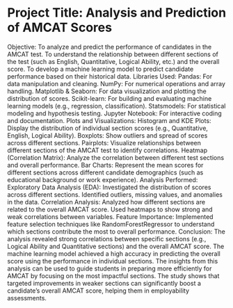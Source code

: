 # Project Title: Analysis and Prediction of AMCAT Scores
Objective:
To analyze and predict the performance of candidates in the AMCAT test.
To understand the relationship between different sections of the test (such as English, Quantitative, Logical Ability, etc.) and the overall score.
To develop a machine learning model to predict candidate performance based on their historical data.
Libraries Used:
Pandas: For data manipulation and cleaning.
NumPy: For numerical operations and array handling.
Matplotlib & Seaborn: For data visualization and plotting the distribution of scores.
Scikit-learn: For building and evaluating machine learning models (e.g., regression, classification).
Statsmodels: For statistical modeling and hypothesis testing.
Jupyter Notebook: For interactive coding and documentation.
Plots and Visualizations:
Histogram and KDE Plots: Display the distribution of individual section scores (e.g., Quantitative, English, Logical Ability).
Boxplots: Show outliers and spread of scores across different sections.
Pairplots: Visualize relationships between different sections of the AMCAT test to identify correlations.
Heatmap (Correlation Matrix): Analyze the correlation between different test sections and overall performance.
Bar Charts: Represent the mean scores for different sections across different candidate demographics (such as educational background or work experience).
Analysis Performed:
Exploratory Data Analysis (EDA):
Investigated the distribution of scores across different sections.
Identified outliers, missing values, and anomalies in the data.
Correlation Analysis:
Analyzed how different sections are related to the overall AMCAT score.
Used heatmaps to show strong and weak correlations between variables.
Feature Importance:
Implemented feature selection techniques like RandomForestRegressor to understand which sections contribute the most to overall performance.
Conclusion:
The analysis revealed strong correlations between specific sections (e.g., Logical Ability and Quantitative sections) and the overall AMCAT score.
The machine learning model achieved a high accuracy in predicting the overall score using the performance in individual sections.
The insights from this analysis can be used to guide students in preparing more efficiently for AMCAT by focusing on the most impactful sections.
The study shows that targeted improvements in weaker sections can significantly boost a candidate’s overall AMCAT score, helping them in employability assessments.
